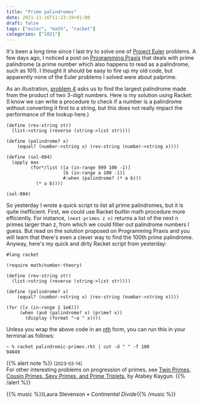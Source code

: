 ```yaml
---
title: "Prime palindromes"
date: 2021-11-16T11:23:19+01:00
draft: false
tags: ["euler", "math", "racket"]
categories: ["2021"]
---
```


It's been a long time since I last try to solve one of [Project Euler](https://projecteuler.net) problems. A few days ago, I noticed a post on [Programming Praxis](https://programmingpraxis.com/2021/10/26/prime-palindromes/) that deals with prime palindrome (a prime number which also happens to read as a palindrome, such as 101). I thought it should be easy to fire up my old code, but apparently none of the Euler problems I solved were about palprime.

As an illustration, [problem 4](https://projecteuler.net/problem=4) asks us to find the largest palindrome made from the product of two 3-digit numbers. Here is my solution using Racket: (I know we can write a procedure to check if a number is a palindrome without converting it first to a string, but this does not really impact the performance of the lookup here.)

```racket
(define (rev-string str)
  (list->string (reverse (string->list str))))

(define (palindrome? x)
    (equal? (number->string x) (rev-string (number->string x))))

(define (sol-004)
  (apply max
         (for*/list ([a (in-range 999 100 -1)]
                     [b (in-range a 100 -1)]
                     #:when (palindrome? (* a b)))
           (* a b))))

(sol-004)
```

So yesterday I wrote a quick script to list all prime palindromes, but it is quite inefficient. First, we could use Racket builtin math procedure more efficiently. For instance, `(next-primes z n)` returns a list of the next n primes larger than z, from which we could filter out palindrome numbers I guess. But read on the solution proposed on Programming Praxis and you will learn that there's even a clever way to find the 100th prime palindrome. Anyway, here's my quick and dirty Racket script from yesterday:

```racket
#lang racket

(require math/number-theory)

(define (rev-string str)
  (list->string (reverse (string->list str))))

(define (palindrome? x)
    (equal? (number->string x) (rev-string (number->string x))))

(for ([x (in-range 1 1e6)])
     (when (and (palindrome? x) (prime? x))
       (display (format "~a " x))))
```

Unless you wrap the above code in an [nth](https://docs.racket-lang.org/collections/collections-api.html#%28def._%28%28lib._data%2Fcollection..rkt%29._nth%29%29) form, you can run this in your terminal as follows:

```shell
~ % racket palindromic-primes.rkt | cut -d " " -f 100
94049
```

{{% alert note %}}
<small>[2023-03-14]</small><br>
For other interesting problems on progression of primes, see [Twin Primes, Cousin Primes, Sexy Primes, and Prime Triplets](https://kaygun.tumblr.com/), by Atabey Kaygun.
{{% /alert %}}

{{% music %}}Laura Stevenson • _Continental Divide_{{% /music %}}
